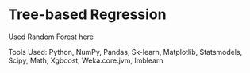 # Tree-based Regression

Used Random Forest here

Tools Used: Python, NumPy, Pandas, Sk-learn, Matplotlib, Statsmodels, Scipy, Math, Xgboost, Weka.core.jvm, Imblearn
